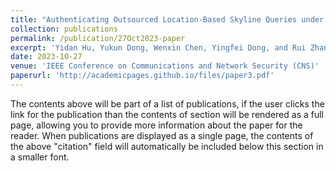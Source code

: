 ```yaml
---
title: "Authenticating Outsourced Location-Based Skyline Queries under Shortest Path Distance"
collection: publications
permalink: /publication/27Oct2023-paper
excerpt: 'Yidan Hu, Yukun Dong, Wenxin Chen, Yingfei Dong, and Rui Zhang. (2023).Orlando, FL, USA, Oct. 2023. (Best Paper Award).'
date: 2023-10-27
venue: 'IEEE Conference on Communications and Network Security (CNS)'
paperurl: 'http://academicpages.github.io/files/paper3.pdf'
---
```


The contents above will be part of a list of publications, if the user clicks the link for the publication than the contents of section will be rendered as a full page, allowing you to provide more information about the paper for the reader. When publications are displayed as a single page, the contents of the above "citation" field will automatically be included below this section in a smaller font.
